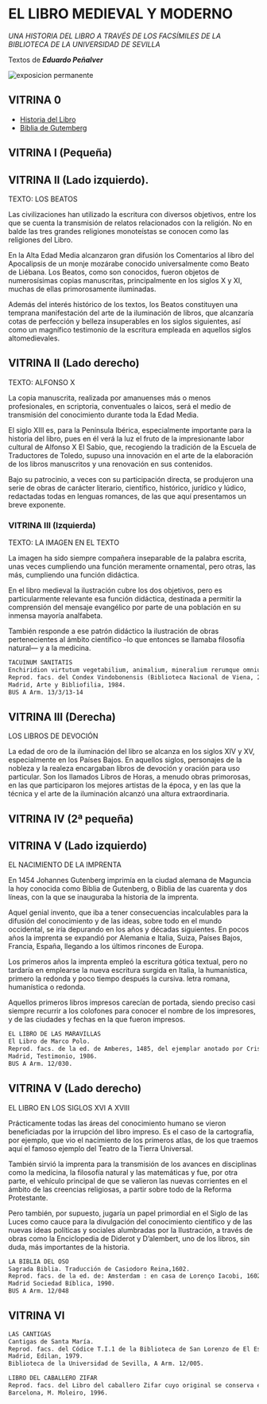 # EL LIBRO MEDIEVAL Y MODERNO 
_UNA HISTORIA DEL LIBRO A TRAVÉS DE LOS FACSÍMILES DE LA BIBLIOTECA DE LA UNIVERSIDAD DE SEVILLA_

Textos de **_Eduardo Peñalver_** 

![exposicion permanente](_files/expoPermanenteSketch_num.png)

## VITRINA 0 
- [Historia del Libro](vitrina0/historiaDelLibro.md)
- [Biblia de Gutemberg](vitrina0/bibliaGutemberg.md)

## VITRINA I (Pequeña)
<!-- ```txt
APOCALIPSIS DE LOS DUQUES DE SABOYA
Apocalipsis figurado de los duques de Saboya.
Reprod. facs. del Códice Vit.I de la Biblioteca de San Lorenzo de El Escorial.
Madrid, Edilan, 1980.
BUS A Arm. 12/011
``` -->

<!-- ```txt
BEATO DE OSMA
Beato de Osma.
Reprod. facs.
Valencia, Vicent García, 1992.
BUS A Arm. 13/1/18-19
``` -->


## VITRINA II (Lado izquierdo).

TEXTO: LOS BEATOS

Las civilizaciones han utilizado la escritura con diversos objetivos, entre los que se cuenta la transmisión de relatos relacionados con la religión. No en balde las tres grandes religiones monoteístas se conocen como las religiones del Libro.

En la Alta Edad Media alcanzaron gran difusión los Comentarios al libro del Apocalipsis de un monje mozárabe conocido universalmente como Beato de Liébana. Los Beatos, como son conocidos, fueron objetos de numerosísimas copias manuscritas, principalmente en los siglos X y XI, muchas de ellas primorosamente iluminadas.

Además del interés histórico de los textos, los Beatos constituyen una temprana manifestación del arte de la iluminación de libros, que alcanzaría cotas de perfección y belleza insuperables en los siglos siguientes, así como un magnífico testimonio de la escritura empleada en aquellos siglos altomedievales.

<!-- ```txt
CODEX GERUNDENSIS
Comentario al Apocalipsis del Beato de Liébana.
Reprod. facs. del Códice de Gerona "Beati in Apocalipsin Libri Duodecim", Codex Gerundensis A.D. 975.
Madrid, Edilan, 1975.
Biblioteca de la Universidad de Sevilla, A Arm. 12/015.
``` -->


<!-- ```txt
BEATO DE LA ABADIA DE SAINT-BEVER
Comentarios al Apocalipsis y a Libro de Daniel.
Códice de la abadía de Saint-Sever.
Reprod. facs. del códice de la Biblioteca Nacional de París (Ms. lat. 8878).
Madrid, Edilan, 1984.
BUS A Arm. 14/2/28
``` -->


## VITRINA II (Lado derecho)

TEXTO: ALFONSO X

La copia manuscrita, realizada por amanuenses más o menos profesionales, en scriptoria, conventuales o laicos, será el medio de transmisión del conocimiento durante toda la Edad Media.

El siglo XIII es, para la Península Ibérica, especialmente importante para la historia del libro, pues en él verá la luz el fruto de la impresionante labor cultural de Alfonso X El Sabio, que, recogiendo la tradición de la Escuela de Traductores de Toledo, supuso una innovación en el arte de la elaboración de los libros manuscritos y una renovación en sus contenidos.

Bajo su patrocinio, a veces con su participación directa, se produjeron una serie de obras de carácter literario, científico, histórico, jurídico y lúdico, redactadas todas en lenguas romances, de las que aquí presentamos un breve exponente.

<!-- ```txt
LAS CANTIGAS
Cantigas de Santa María.
Reprod. facs. del Códice T.I.1 de la Biblioteca de San Lorenzo de El Escorial.
Madrid, Edilan, 1979.
Biblioteca de la Universidad de Sevilla, A Arm. 12/005.
``` -->

<!-- ```txt
LIBROS DEL AJEDREZ
Libros del ajedrez, dados y tablas.
Reprod. facs. del manuscrito de El Escorial.
Valencia, Vicent García, 1987.
Biblioteca de la Universidad de Sevilla, A Arm. 12/020.
``` -->

<!-- ```txt
LIBROS DEL SABER DE ASTRONOMIA
Libros del saber de Astronomia del rey Alfonso X.
Reprod. facs. del Ms. sign. 156 de la Biblioteca de la Universidad Complutense de Madrid.
Barcelona, Ebrisa, 1999.
Biblioteca de la Universidad de Sevilla, A Arm. 14/1/13.
``` -->


### VITRINA III (Izquierda)

TEXTO: LA IMAGEN EN EL TEXTO

La imagen ha sido siempre compañera inseparable de la palabra escrita, unas veces cumpliendo una función meramente ornamental, pero otras, las más, cumpliendo una función didáctica.

En el libro medieval la ilustración cubre los dos objetivos, pero es particularmente relevante esa función didáctica, destinada a permitir la comprensión del mensaje evangélico por parte de una población en su inmensa mayoría analfabeta.

También responde a ese patrón didáctico la ilustración de obras pertenecientes al ámbito científico –lo que entonces se llamaba filosofía natural— y a la medicina.

<!-- ```txt
BIBLIA PAUPERUM (LA BIBLIA DE LOS POBRES)
Codex Palatinus Latinus 871.
Reprod. facs. del Codex Palatinus Latinus 871 de la Biblioteca Apostólica Vaticana.
Madrid, Ediciones Encuentro, 1983.
BUS A Arm. 12/032.
``` -->

<!-- ```txt
CODEX GRANATENSIS
De natura rerum, por Tomás de Cantimpré, y Tacuinum sanitatis, por Ibn Butlan.
Reprod. facs. del Códice C-67 (fols.2-116) de la iblioteca Universitaria de Granada.
Granada, Universidad, 1974.
BUS A Arm. 12/009
``` -->

```txt
TACUINUM SANITATIS
Enchiridion virtutum vegetabilium, animalium, mineralium rerumque omnium, explicans naturam, iuvamentum, nocumentum remotionemque nocumentorum eorum. Authore anonymo.
Reprod. facs. del Condex Vindobonensis (Biblioteca Nacional de Viena, 2396).
Madrid, Arte y Bibliofilia, 1984.
BUS A Arm. 13/3/13-14
```

<!-- ```txt
LIBRO DEL CABALLERO ZIFAR
Reprod. facs. del Libro del caballero Zifar cuyo original se conserva en la Bibliothèque Nationale de France.
Barcelona, M. Moleiro, 1996.
BUS A Arm. 14/1/06-07.
``` -->



## VITRINA III (Derecha)

LOS LIBROS DE DEVOCIÓN

La edad de oro de la iluminación del libro se alcanza en los siglos XIV y XV, especialmente en los Países Bajos. En aquellos siglos, personajes de la nobleza y la realeza encargaban libros de devoción y oración para uso particular. Son los llamados Libros de Horas, a menudo obras primorosas, en las que participaron los mejores artistas de la época, y en las que la técnica y el arte de la iluminación alcanzó una altura extraordinaria.

<!-- ```txt
OFICIO DE LA VIRGEN
Reprod. facs. del Códice Vaticano Latino 3781.
Madrid, Encuentro, 1985.
BUS A Arm. 13/3/15-16.
``` -->

<!-- ```txt
LIBRO DE HORAS DE ALEJANDRO FARNESIO
Libro de Horas de Alejandro Farnesio con 64 páginas facsímiles totalmente miniadas a todo color más oro por Giulio Clovio.
Madrid, Casariego, 1987.
BUS A Arm. 13/4/06
``` -->

<!-- ```txt
LIBRO DE HORAS DE LA BIBLIOTECA VATICANA
El Libro de Horas Vat. Ross. 94 de la Biblioteca Apostólica Vaticana, por Luigi Michelini Tocci.
Reprod. facs.
Madrid Encuentro, 1983.
BUS A Arm. 13/4/08-09.
``` -->

<!-- ```txt
LIBRO DE HORAS DEL MARQUÉS DE DOS AGUAS
Libro de horas del Marqués de Dos Aguas.
Valencia, Grupo de Arte y Bibliofilia, 1993.
Reprod. facs. del Ms. 103-V1-3 de la Biblioteca Bartolomé March de Mallorca.
BUS A Arm. 14/4/09-10.
``` -->

## VITRINA IV (2ª pequeña)
<!-- ```txt
LA BIBLIA DE GUTENBERG
Biblia de las Cuarenta y dos líneas.
Reprod. facs. de la ed. de Maguncia, Johannes Guttenberg, 1454, del ejemplar de la Biblioteca Pública de Burgos.
Valencia, Vicent García, 1995.
BUS A Arm. 14/1/01-01.
``` -->

## VITRINA V (Lado izquierdo)

EL NACIMIENTO DE LA IMPRENTA

En 1454 Johannes Gutenberg imprimía en la ciudad alemana de Maguncia la hoy conocida como Biblia de Gutenberg, o Biblia de las cuarenta y dos líneas, con la que se inauguraba la historia de la imprenta.

Aquel genial invento, que iba a tener consecuencias incalculables para la difusión del conocimiento y de las ideas, sobre todo en el mundo occidental, se iría depurando en los años y décadas siguientes. En pocos años la imprenta se expandió por Alemania e Italia, Suiza, Países Bajos, Francia, España, llegando a los últimos rincones de Europa.

Los primeros años la imprenta empleó la escritura gótica textual, pero no tardaría en emplearse la nueva escritura surgida en Italia, la humanística, primero la redonda y poco tiempo después la cursiva. letra romana, humanística o redonda.

Aquellos primeros libros impresos carecían de portada, siendo preciso casi siempre recurrir a los colofones para conocer el nombre de los impresores, y de las ciudades y fechas en la que fueron impresos.

<!-- ```txt
LOS TRABAJOS DE HÉRCULES
Los doze trabajos de Hércules, por Enrique de Aragón, Marqués de Villena.
Reprod. facs. de la ed. de Zamora, Antón de Centenera, 1483.
Valencia, Vicent García, 1995.
BUS A Arm. 13/3/19.
``` -->

```txt
EL LIBRO DE LAS MARAVILLAS
El Libro de Marco Polo.
Reprod. facs. de la ed. de Amberes, 1485, del ejemplar anotado por Cristóbal Colón y que se conserva en la Biblioteca Capitular y Colombina de Sevilla.
Madrid, Testimonio, 1986.
BUS A Arm. 12/030.
```

<!-- ```txt
LA NAVE DE LOS LOCOS
Stultiferae naves / [Jodocus Badius Ascensius].
Reprod. facs. de la ed. impresa en Burgos, por Fadrique Biel de Basilea, no antes del 18 de Febrero de 1500.
Valencia, Vicent García y Biblioteca Nacional, 1998.
BUS A Arm. 14/3/04.
``` -->

<!-- ```txt
EL APOCALIPSIS DE DURERO
Apocalipsis cum figuris de Alberto Durero.
Reprod. facs. del ejemplar de la Biblioteca Nacional de España de la ed. de Nuremberg, 1498.
Salamanca, CM Editores, [2009-2011].
BUS A Arm. 15/1/13(1).
``` -->

## VITRINA V (Lado derecho)

EL LIBRO EN LOS SIGLOS XVI A XVIII

Prácticamente todas las áreas del conocimiento humano se vieron beneficiadas por la irrupción del libro impreso. Es el caso de la cartografía, por ejemplo, que vio el nacimiento de los primeros atlas, de los que traemos aquí el famoso ejemplo del Teatro de la Tierra Universal.

También sirvió la imprenta para la transmisión de los avances en disciplinas como la medicina, la filosofía natural y las matemáticas y fue, por otra parte, el vehículo principal de que se valieron las nuevas corrientes en el ámbito de las creencias religiosas, a partir sobre todo de la Reforma Protestante.

Pero también, por supuesto, jugaría un papel primordial en el Siglo de las Luces como cauce para la divulgación del conocimiento científico y de las nuevas ideas políticas y sociales alumbradas por la Ilustración, a través de obras como la Enciclopedia de Diderot y D’alembert, uno de los libros, sin duda, más importantes de la historia.

<!-- ```txt
EL TEATRO DE LA TIERRA UNIVERSAL
Theatrum orbis terrarum. Abraham Ortelius.
Reprod. facs. de la ed. de Amberes, Plantino, 1595.
BUS A Arm. 15/1/10.
``` -->

<!-- ```txt
LA COMPOSICIÓN DEL CUERPO HUMANO
Historia de la composición del cuerpo humano, por Juan Valverde de Hamusco. Madrid, Turner, 1985.
BUS A Arm. 13/3/10.
``` -->

```txt
LA BIBLIA DEL OSO
Sagrada Biblia. Traducción de Casiodoro Reina,1602.
Reprod. facs. de la ed. de: Amsterdam : en casa de Lorenço Iacobi, 1602.
Madrid Sociedad Bíblica, 1990.
BUS A Arm. 12/048
```

<!-- ```txt
LA ENCICLOPEDIA DE DIDEROT Y D’ALEMBERT
Encyclopédie de Diderot et d'Alembert.
Reprod. facs. de la ed. de: Paris : Chez Briasson, David, Le Breton, Durand, 1751-1777.
Parma, mIlán y París,Franco Maria Ricci, 1970.
BUS A Arm. 15/2/01-15.
``` -->

## VITRINA VI
```txt
LAS CANTIGAS
Cantigas de Santa María.
Reprod. facs. del Códice T.I.1 de la Biblioteca de San Lorenzo de El Escorial.
Madrid, Edilan, 1979.
Biblioteca de la Universidad de Sevilla, A Arm. 12/005.
```

```txt
LIBRO DEL CABALLERO ZIFAR
Reprod. facs. del Libro del caballero Zifar cuyo original se conserva en la Bibliothèque Nationale de France.
Barcelona, M. Moleiro, 1996.
```

<!-- ```txt
BUS A Arm. 14/1/06-07.
ROMAN DE LA QUÊTE DU GRAAL = LA BÚSQUEDA DEL SANTO GRIAL
Reprod. facs. del ms. conservado en la Biblioteca Municipal de Dijon.
Valencia, Grial, 1997.
BUS A Arm. 14/1/10-11
``` -->

